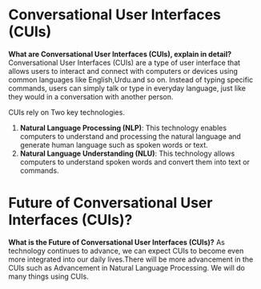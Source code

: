 # Conversational User Interfaces (CUIs)

**What are Conversational User Interfaces (CUIs), explain in detail?**
Conversational User Interfaces (CUIs) are a type of user interface that allows users to interact and connect with computers or devices using common languages like English,Urdu.and so on. Instead of typing specific commands, users can simply talk or type in everyday language, just like they would in a conversation with another person.

CUIs rely on Two key technologies.

1.  **Natural Language Processing (NLP)**:
    This technology enables computers to understand and processing the natural language and generate human language such as spoken words or text.
2.  **Natural Language Understanding (NLU)**:
    This technology allows computers to understand spoken words and convert them into text or commands.

# Future of Conversational User Interfaces (CUIs)?

**What is the Future of Conversational User Interfaces (CUIs)?**
As technology continues to advance, we can expect CUIs to become even more integrated into our daily lives.There will be more advancement in the CUIs such as Advancement in Natural Language Processing. We will do many things using CUIs.
